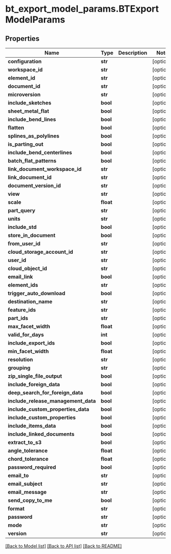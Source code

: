 # bt_export_model_params.BTExportModelParams

## Properties
Name | Type | Description | Notes
------------ | ------------- | ------------- | -------------
**configuration** | **str** |  | [optional] 
**workspace_id** | **str** |  | [optional] 
**element_id** | **str** |  | [optional] 
**document_id** | **str** |  | [optional] 
**microversion** | **str** |  | [optional] 
**include_sketches** | **bool** |  | [optional] 
**sheet_metal_flat** | **bool** |  | [optional] 
**include_bend_lines** | **bool** |  | [optional] 
**flatten** | **bool** |  | [optional] 
**splines_as_polylines** | **bool** |  | [optional] 
**is_parting_out** | **bool** |  | [optional] 
**include_bend_centerlines** | **bool** |  | [optional] 
**batch_flat_patterns** | **bool** |  | [optional] 
**link_document_workspace_id** | **str** |  | [optional] 
**link_document_id** | **str** |  | [optional] 
**document_version_id** | **str** |  | [optional] 
**view** | **str** |  | [optional] 
**scale** | **float** |  | [optional] 
**part_query** | **str** |  | [optional] 
**units** | **str** |  | [optional] 
**include_std** | **bool** |  | [optional] 
**store_in_document** | **bool** |  | [optional] 
**from_user_id** | **str** |  | [optional] 
**cloud_storage_account_id** | **str** |  | [optional] 
**user_id** | **str** |  | [optional] 
**cloud_object_id** | **str** |  | [optional] 
**email_link** | **bool** |  | [optional] 
**element_ids** | **str** |  | [optional] 
**trigger_auto_download** | **bool** |  | [optional] 
**destination_name** | **str** |  | [optional] 
**feature_ids** | **str** |  | [optional] 
**part_ids** | **str** |  | [optional] 
**max_facet_width** | **float** |  | [optional] 
**valid_for_days** | **int** |  | [optional] 
**include_export_ids** | **bool** |  | [optional] 
**min_facet_width** | **float** |  | [optional] 
**resolution** | **str** |  | [optional] 
**grouping** | **str** |  | [optional] 
**zip_single_file_output** | **bool** |  | [optional] 
**include_foreign_data** | **bool** |  | [optional] 
**deep_search_for_foreign_data** | **bool** |  | [optional] 
**include_release_management_data** | **bool** |  | [optional] 
**include_custom_properties_data** | **bool** |  | [optional] 
**include_custom_properties** | **bool** |  | [optional] 
**include_items_data** | **bool** |  | [optional] 
**include_linked_documents** | **bool** |  | [optional] 
**extract_to_s3** | **bool** |  | [optional] 
**angle_tolerance** | **float** |  | [optional] 
**chord_tolerance** | **float** |  | [optional] 
**password_required** | **bool** |  | [optional] 
**email_to** | **str** |  | [optional] 
**email_subject** | **str** |  | [optional] 
**email_message** | **str** |  | [optional] 
**send_copy_to_me** | **bool** |  | [optional] 
**format** | **str** |  | [optional] 
**password** | **str** |  | [optional] 
**mode** | **str** |  | [optional] 
**version** | **str** |  | [optional] 

[[Back to Model list]](../README.md#documentation-for-models) [[Back to API list]](../README.md#documentation-for-api-endpoints) [[Back to README]](../README.md)


